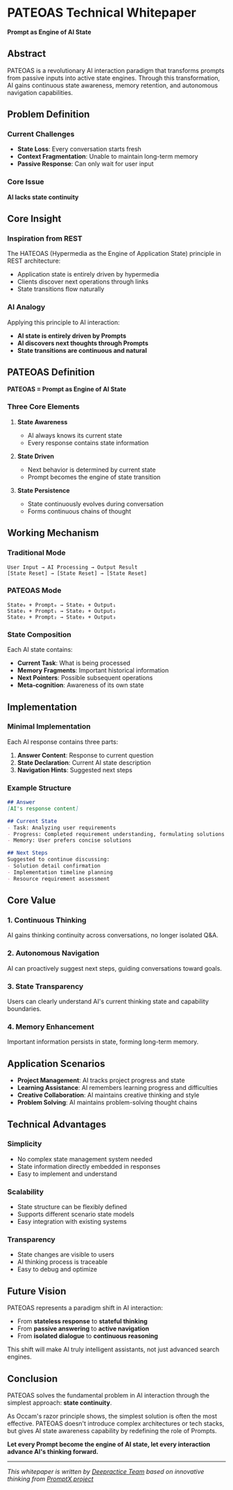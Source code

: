 # PATEOAS Technical Whitepaper
**Prompt as Engine of AI State**

## Abstract

PATEOAS is a revolutionary AI interaction paradigm that transforms prompts from passive inputs into active state engines. Through this transformation, AI gains continuous state awareness, memory retention, and autonomous navigation capabilities.

## Problem Definition

### Current Challenges
- **State Loss**: Every conversation starts fresh
- **Context Fragmentation**: Unable to maintain long-term memory
- **Passive Response**: Can only wait for user input

### Core Issue
**AI lacks state continuity**

## Core Insight

### Inspiration from REST
The HATEOAS (Hypermedia as the Engine of Application State) principle in REST architecture:
- Application state is entirely driven by hypermedia
- Clients discover next operations through links
- State transitions flow naturally

### AI Analogy
Applying this principle to AI interaction:
- **AI state is entirely driven by Prompts**
- **AI discovers next thoughts through Prompts**
- **State transitions are continuous and natural**

## PATEOAS Definition

**PATEOAS = Prompt as Engine of AI State**

### Three Core Elements

1. **State Awareness**
   - AI always knows its current state
   - Every response contains state information

2. **State Driven**
   - Next behavior is determined by current state
   - Prompt becomes the engine of state transition

3. **State Persistence**
   - State continuously evolves during conversation
   - Forms continuous chains of thought

## Working Mechanism

### Traditional Mode
```
User Input → AI Processing → Output Result
[State Reset] → [State Reset] → [State Reset]
```

### PATEOAS Mode
```
State₀ + Prompt₀ → State₁ + Output₁
State₁ + Prompt₁ → State₂ + Output₂  
State₂ + Prompt₂ → State₃ + Output₃
```

### State Composition
Each AI state contains:
- **Current Task**: What is being processed
- **Memory Fragments**: Important historical information
- **Next Pointers**: Possible subsequent operations
- **Meta-cognition**: Awareness of its own state

## Implementation

### Minimal Implementation
Each AI response contains three parts:
1. **Answer Content**: Response to current question
2. **State Declaration**: Current AI state description
3. **Navigation Hints**: Suggested next steps

### Example Structure
```markdown
## Answer
[AI's response content]

## Current State
- Task: Analyzing user requirements
- Progress: Completed requirement understanding, formulating solutions
- Memory: User prefers concise solutions

## Next Steps
Suggested to continue discussing:
- Solution detail confirmation
- Implementation timeline planning
- Resource requirement assessment
```

## Core Value

### 1. Continuous Thinking
AI gains thinking continuity across conversations, no longer isolated Q&A.

### 2. Autonomous Navigation
AI can proactively suggest next steps, guiding conversations toward goals.

### 3. State Transparency
Users can clearly understand AI's current thinking state and capability boundaries.

### 4. Memory Enhancement
Important information persists in state, forming long-term memory.

## Application Scenarios

- **Project Management**: AI tracks project progress and state
- **Learning Assistance**: AI remembers learning progress and difficulties
- **Creative Collaboration**: AI maintains creative thinking and style
- **Problem Solving**: AI maintains problem-solving thought chains

## Technical Advantages

### Simplicity
- No complex state management system needed
- State information directly embedded in responses
- Easy to implement and understand

### Scalability
- State structure can be flexibly defined
- Supports different scenario state models
- Easy integration with existing systems

### Transparency
- State changes are visible to users
- AI thinking process is traceable
- Easy to debug and optimize

## Future Vision

PATEOAS represents a paradigm shift in AI interaction:
- From **stateless response** to **stateful thinking**
- From **passive answering** to **active navigation**
- From **isolated dialogue** to **continuous reasoning**

This shift will make AI truly intelligent assistants, not just advanced search engines.

## Conclusion

PATEOAS solves the fundamental problem in AI interaction through the simplest approach: **state continuity**.

As Occam's razor principle shows, the simplest solution is often the most effective. PATEOAS doesn't introduce complex architectures or tech stacks, but gives AI state awareness capability by redefining the role of Prompts.

**Let every Prompt become the engine of AI state, let every interaction advance AI's thinking forward.**

---

*This whitepaper is written by [Deepractice Team](https://github.com/Deepractice) based on innovative thinking from [PromptX project](https://github.com/Deepractice/PromptX)* 